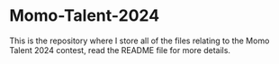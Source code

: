 # Momo-Talent-2024
This is the repository where I store all of the files relating to the Momo Talent 2024 contest, read the README file for more details.
